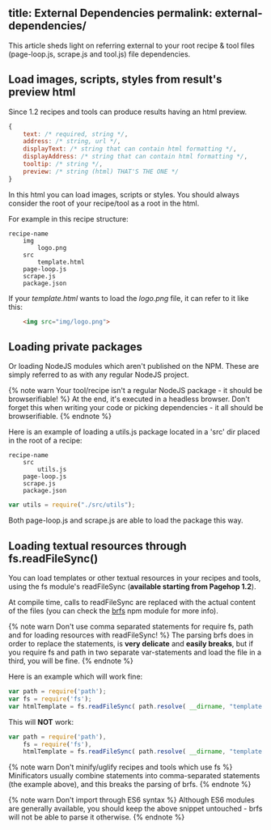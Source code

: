 title: External Dependencies
permalink: external-dependencies/
---
This article sheds light on referring external to your root recipe & tool files (page-loop.js, scrape.js and tool.js) file dependencies.

## Load images, scripts, styles from result's preview html

Since 1.2 recipes and tools can produce results having an html preview.

```javascript
{
	text: /* required, string */,
	address: /* string, url */,
	displayText: /* string that can contain html formatting */,
	displayAddress: /* string that can contain html formatting */,
	tooltip: /* string */,
	preview: /* string (html) THAT'S THE ONE */
}
```

In this html you can load images, scripts or styles. You should always consider the root of your recipe/tool as a root in the html.

For example in this recipe structure:

```
recipe-name
	img
		logo.png
	src
		template.html
	page-loop.js
	scrape.js
	package.json
```

If your *template.html* wants to load the *logo.png* file, it can refer to it like this:

```html
	<img src="img/logo.png">
```

## Loading private packages

Or loading NodeJS modules which aren't published on the NPM. These are simply referred to as with any regular NodeJS project.

{% note warn Your tool/recipe isn't a regular NodeJS package - it should be browserifiable! %}
At the end, it's executed in a headless browser. Don't forget this when writing your code or picking dependencies - it all should be browserifiable.
{% endnote %}

Here is an example of loading a utils.js package located in a 'src' dir placed in the root of a recipe:

```
recipe-name
	src
		utils.js
	page-loop.js
	scrape.js
	package.json
```

```javascript
var utils = require("./src/utils");
```

Both page-loop.js and scrape.js are able to load the package this way.

## Loading textual resources through fs.readFileSync()

You can load templates or other textual resources in your recipes and tools, using the fs module's readFileSync (**available starting from Pagehop 1.2**).

At compile time, calls to readFileSync are replaced with the actual content of the files (you can check the [brfs](https://www.npmjs.com/package/brfs) npm module for more info). 

{% note warn Don't use comma separated statements for require fs, path and for loading resources with readFileSync! %}
The parsing brfs does in order to replace the statements, is **very delicate** and **easily breaks**, but if you require fs and path in two separate var-statements and load the file in a third, you will be fine.
{% endnote %}

Here is an example which will work fine:

```javascript
var path = require('path');
var fs = require('fs');
var htmlTemplate = fs.readFileSync( path.resolve( __dirname, "template.html" ), "utf-8" );
```

This will **NOT** work:

```javascript
var path = require('path'),
	fs = require('fs'),
	htmlTemplate = fs.readFileSync( path.resolve( __dirname, "template.html" ), "utf-8" );
```

{% note warn Don't minify/uglify recipes and tools which use fs %}
Minificators usually combine statements into comma-separated statements (the example above), and this breaks the parsing of brfs.
{% endnote %}

{% note warn Don't import through ES6 syntax %}
Although ES6 modules are generally available, you should keep the above snippet untouched - brfs will not be able to parse it otherwise.
{% endnote %}